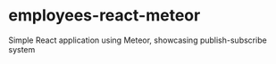 # employees-react-meteor
Simple React application using Meteor, showcasing publish-subscribe system
